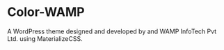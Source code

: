 # Color-WAMP
A WordPress theme designed and developed by and WAMP InfoTech Pvt Ltd. using MaterializeCSS.
